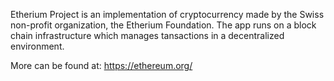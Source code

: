 Etherium Project is an implementation of cryptocurrency made by the Swiss non-profit organization, the Etherium Foundation.
The app runs on a block chain infrastructure which manages tansactions in a decentralized environment.

More can be found at:
https://ethereum.org/
